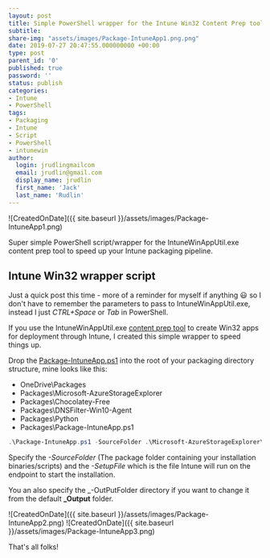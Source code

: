 ```yaml
---
layout: post
title: Simple PowerShell wrapper for the Intune Win32 Content Prep tool exe
subtitle: 
share-img: "assets/images/Package-IntuneApp1.png.png"
date: 2019-07-27 20:47:55.000000000 +00:00
type: post
parent_id: '0'
published: true
password: ''
status: publish
categories:
- Intune
- PowerShell
tags:
- Packaging
- Intune
- Script
- PowerShell
- intunewin
author:
  login: jrudlingmailcom
  email: jrudlin@gmail.com
  display_name: jrudlin
  first_name: 'Jack'
  last_name: 'Rudlin'
---
```


![CreatedOnDate]({{ site.baseurl }}/assets/images/Package-IntuneApp1.png)

Super simple PowerShell script/wrapper for the IntuneWinAppUtil.exe content prep tool to speed up your Intune packaging pipeline.

## Intune Win32 wrapper script

Just a quick post this time - more of a reminder for myself if anything :smiley: so I don't have to remember the parameters to pass to IntuneWinAppUtil.exe, instead I just _CTRL+Space_ or _Tab_ in PowerShell.

If you use the IntuneWinAppUtil.exe [content prep tool](https://github.com/Microsoft/Microsoft-Win32-Content-Prep-Tool) to create Win32 apps for deployment through Intune, I created this simple wrapper to speed things up.

Drop the [Package-IntuneApp.ps1](https://github.com/jrudlin/Intune/blob/master/Package-IntuneApp.ps1) into the root of your packaging directory structure, mine looks like this:

- OneDrive\Packages
 - Packages\Microsoft-AzureStorageExplorer
 - Packages\Chocolatey-Free
 - Packages\DNSFilter-Win10-Agent
 - Packages\Python
 - Packages\Package-IntuneApp.ps1

```powershell
.\Package-IntuneApp.ps1 -SourceFolder .\Microsoft-AzureStorageExplorer\ -SetupFile Install-AzStorageExplorer-Choco.ps1
```

Specify the _-SourceFolder_ (The package folder containing your installation binaries/scripts) and the _-SetupFile_ which is the file Intune will run on the endpoint to start the installation.

You an also specify the _-OutPutFolder directory if you want to change it from the default **_Output** folder.

![CreatedOnDate]({{ site.baseurl }}/assets/images/Package-IntuneApp2.png)
![CreatedOnDate]({{ site.baseurl }}/assets/images/Package-IntuneApp3.png)

That's all folks!